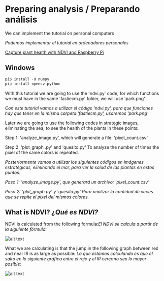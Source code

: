 # Preparing analysis / Preparando análisis

We can implement the tutorial on personal computers

*Podemos implementar el tutorial en ordenadores personales*

[Capture plant health with NDVI and Raspberry Pi](https://projects.raspberrypi.org/en/projects/astropi-ndvi)

## Windows
```python
pip install -U numpy
pip install opencv-python
```
With this tutorial we are going to use the 'ndvi.py' code, for which functions we must have in the same 'fastiecm.py' folder, we will use 'park.png'

*Con este tutorial vamos a utilizar el código 'ndvi.py', para que funciones hay que tener en la misma carpeta 'fastiecm.py', usaremos 'park.png'*

Later we are going to use the following codes in strategic images, eliminating the sea, to see the health of the plants in these points: 

 Step 1: 'analyze_image.py', which will generate a file: 'pixel_count.csv' 

 Step 2: 'plot_graph .py' and 'quesito.py' To analyze the number of times the pixel of the same colors is repeated.

*Posteriormente vamos a utilizar los siguientes códigos en imágenes estratégicas, eliminando el mar, para ver la salud de las plantas en estos puntos:*

 *Paso 1: 'analyze_image.py', que generará un archivo: 'pixel_count.csv'*

 *Paso 2: 'plot_graph.py' y 'quesito.py' Para analizar la cantidad de veces que se repite el pixel del mismos colores.*

 ## What is NDVI? *¿Qué es NDVI?*

NDVI is calculated from the following formula:*El NDVI se calcula a partir de la siguiente fórmula:*

![alt text](https://github.com/profesoratecno/Pesulins-AstroPi-MSL-2023/blob/main/03_Fase3/SNAP/NDVI.jpg?raw=true "Logo Title Text 1")

What we are calculating is that the jump in the following graph between red and near IR is as large as possible:
*Lo que estamos calculando es que el salto en la siguiente gráfica entre el rojo y el IR cercano sea lo mayor posible:*

![alt text](https://github.com/profesoratecno/Pesulins-AstroPi-MSL-2023/blob/main/03_Fase3/SNAP/NDVI_graph.jpg?raw=true "Logo Title Text 1")

